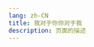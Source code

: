 ```yaml
---
lang: zh-CN  
title: 我对于你你对于我  
description: 页面的描述  
---
```



<MusicPlayer musicId="27812406"
musicSrc="https://oss-xuxin.oss-cn-beijing.aliyuncs.com/blog/music/%E9%AA%91%E8%87%AA%E8%A1%8C%E8%BD%A6%E7%9A%84%E9%A3%8E%E6%99%AF%20-%20%EB%84%88%EC%97%90%EA%B2%8C%20%EB%82%9C%20%EB%82%98%EC%97%90%EA%B2%8C%20%EB%84%8C.mp3" style="margin:0 auto" theme="borealis"></MusicPlayer>

<br>


<Comment></Comment>
